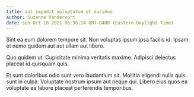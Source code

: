 ```yaml
---
title: aut impedit voluptatum et ducimus
author: Suzanne Vandervort
date: Sun Oct 10 2021 06:36:14 GMT-0400 (Eastern Daylight Time)
---
```

Sint ea eum dolorem tempore sit. Non voluptas ipsum ipsa facilis id. Ipsam et nemo quidem aut aut ullam aut libero.

 Quo quidem ut. Cupiditate minima veritatis maxime. Adipisci delectus placeat id quisquam quis.

 Et sunt doloribus odio sunt vero laudantium sit. Mollitia eligendi nulla quis sunt in culpa. Voluptate nostrum ipsum aut neque qui. Libero eius quos ea voluptate ea labore placeat perferendis temporibus.